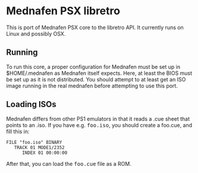 # Mednafen PSX libretro

This is port of Mednafen PSX core to the libretro API.
It currently runs on Linux and possibly OSX.

## Running

To run this core, a proper configuration for Mednafen must be set up in
$HOME/.mednafen as Mednafen itself expects.
Here, at least the BIOS must be set up as it is not distributed.
You should attempt to at least get an ISO image running in the real mednafen before attempting
to use this port.


## Loading ISOs

Mednafen differs from other PS1 emulators in that it reads a .cue sheet that points to an .iso.
If you have e.g. <tt>foo.iso</tt>, you should create a foo.cue, and fill this in:

    FILE "foo.iso" BINARY
       TRACK 01 MODE1/2352
          INDEX 01 00:00:00

After that, you can load the <tt>foo.cue</tt> file as a ROM.

